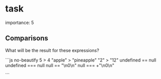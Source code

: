 # task

importance: 5

## Comparisons

What will be the result for these expressions?

\`\`\`js no-beautify 5 &gt; 4 "apple" &gt; "pineapple" "2" &gt; "12" undefined == null undefined === null null == "\n0\n" null === +"\n0\n"

\`\`\`

